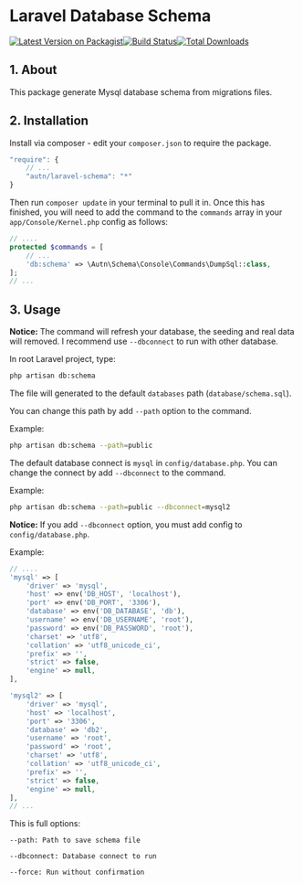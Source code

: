 # Laravel Database Schema

[![Latest Version on Packagist](https://img.shields.io/packagist/v/autn/laravel-schema.svg?style=flat-square)](https://packagist.org/packages/autn/laravel-schema)[![Build Status](https://api.travis-ci.org/autn/laravel-schema.svg?branch=master)](https://travis-ci.org/autn/laravel-schema)[![Total Downloads](https://img.shields.io/packagist/dt/autn/laravel-schema.svg?style=flat-square)](https://packagist.org/packages/autn/laravel-schema)

## 1. About

This package generate Mysql database schema from migrations files.

## 2. Installation

Install via composer - edit your `composer.json` to require the package.

```js
"require": {
    // ...
    "autn/laravel-schema": "*"
}
```

Then run `composer update` in your terminal to pull it in.
Once this has finished, you will need to add the command to the `commands` array in your `app/Console/Kernel.php` config as follows:

```php
// ....
protected $commands = [
    // ...
    'db:schema' => \Autn\Schema\Console\Commands\DumpSql::class,
];
// ...
```
## 3. Usage

**Notice:** The command will refresh your database, the seeding and real data will removed. I recommend use `--dbconnect` to run with other database.

In root Laravel project, type:

```sh
php artisan db:schema
```

The file will generated to the default `databases` path (`database/schema.sql`).

You can change this path by add `--path` option to the command.

Example:

```sh
php artisan db:schema --path=public
```

The default database connect is `mysql` in `config/database.php`. You can change the connect by add `--dbconnect` to the command.

Example:

```sh
php artisan db:schema --path=public --dbconnect=mysql2
```

**Notice:** If you add `--dbconnect` option, you must add config to `config/database.php`.

Example:

```php
// ....
'mysql' => [
    'driver' => 'mysql',
    'host' => env('DB_HOST', 'localhost'),
    'port' => env('DB_PORT', '3306'),
    'database' => env('DB_DATABASE', 'db'),
    'username' => env('DB_USERNAME', 'root'),
    'password' => env('DB_PASSWORD', 'root'),
    'charset' => 'utf8',
    'collation' => 'utf8_unicode_ci',
    'prefix' => '',
    'strict' => false,
    'engine' => null,
],

'mysql2' => [
    'driver' => 'mysql',
    'host' => 'localhost',
    'port' => '3306',
    'database' => 'db2',
    'username' => 'root',
    'password' => 'root',
    'charset' => 'utf8',
    'collation' => 'utf8_unicode_ci',
    'prefix' => '',
    'strict' => false,
    'engine' => null,
],
// ...
```

This is full options:
```
--path: Path to save schema file

--dbconnect: Database connect to run

--force: Run without confirmation
```
